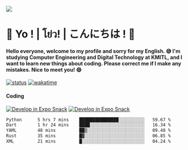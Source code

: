 <a href="#">
  <img src="https://user-images.githubusercontent.com/53619535/207896410-fee92aa4-65f2-4b27-91d3-86f8424178d3.gif" />
</a>

# 👋 Yo ! | โย่ว! | こんにちは ! 👋

<h4>Hello everyone, welcome to my profile and sorry for my English. 😅
I'm studying Computer Engineering and Digital Technology at KMITL, and I want to learn new things about coding. Please correct me if I make any mistakes. Nice to meet you! 😄</h4>

[![status](https://img.shields.io/badge/Freelance-Unavailable-red)](https://whyzotee.vercel.app)
[![wakatime](https://wakatime.com/badge/user/3ff4daa0-dc37-4cca-9446-11cce239b396.svg)](https://wakatime.com/@3ff4daa0-dc37-4cca-9446-11cce239b396)

#### Coding
[![Develop in Expo Snack](https://img.shields.io/badge/Flutter-119EFF.svg?style=for-the-badge&logo=flutter&labelColor=FFF&logoColor=119EFF)](https://flutter.dev/)
[![Develop in Expo Snack](https://img.shields.io/badge/Expo-000.svg?style=for-the-badge&logo=EXPO&labelColor=FFF&logoColor=000)](https://expo.dev/)

<!--START_SECTION:waka-->

```txt
Python      5 hrs 7 mins    ███████████████░░░░░░░░░░   59.67 %
Dart        1 hr 24 mins    ████░░░░░░░░░░░░░░░░░░░░░   16.34 %
YAML        48 mins         ██▒░░░░░░░░░░░░░░░░░░░░░░   09.48 %
Rust        35 mins         █▓░░░░░░░░░░░░░░░░░░░░░░░   06.85 %
XML         21 mins         █░░░░░░░░░░░░░░░░░░░░░░░░   04.24 %
```

<!--END_SECTION:waka-->
